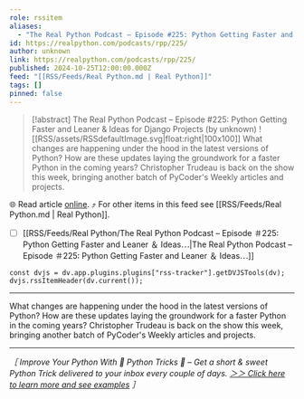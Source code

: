 ```yaml
---
role: rssitem
aliases:
  - "The Real Python Podcast – Episode #225: Python Getting Faster and Leaner & Ideas for Django Projects"
id: https://realpython.com/podcasts/rpp/225/
author: unknown
link: https://realpython.com/podcasts/rpp/225/
published: 2024-10-25T12:00:00.000Z
feed: "[[RSS/Feeds/Real Python.md | Real Python]]"
tags: []
pinned: false
---
```


> [!abstract] The Real Python Podcast – Episode #225: Python Getting Faster and Leaner & Ideas for Django Projects (by unknown)
> ![[RSS/assets/RSSdefaultImage.svg|float:right|100x100]] What changes are happening under the hood in the latest versions of Python? How are these updates laying the groundwork for a faster Python in the coming years? Christopher Trudeau is back on the show this week, bringing another batch of PyCoder's Weekly articles and projects.

🌐 Read article [online](https://realpython.com/podcasts/rpp/225/). ⤴ For other items in this feed see [[RSS/Feeds/Real Python.md | Real Python]].

- [ ] [[RSS/Feeds/Real Python/The Real Python Podcast – Episode ＃225꞉ Python Getting Faster and Leaner ＆ Ideas⋯|The Real Python Podcast – Episode ＃225꞉ Python Getting Faster and Leaner ＆ Ideas⋯]]

~~~dataviewjs
const dvjs = dv.app.plugins.plugins["rss-tracker"].getDVJSTools(dv);
dvjs.rssItemHeader(dv.current());
~~~

- - -

What changes are happening under the hood in the latest versions of Python? How are these updates laying the groundwork for a faster Python in the coming years? Christopher Trudeau is back on the show this week, bringing another batch of PyCoder's Weekly articles and projects.

---

_［ Improve Your Python With 🐍 Python Tricks 💌 – Get a short & sweet Python Trick delivered to your inbox every couple of days. [＞＞ Click here to learn more and see examples](https://realpython.com/python-tricks/?utm_source=realpython&utm_medium=rss&utm_campaign=footer) ］_
